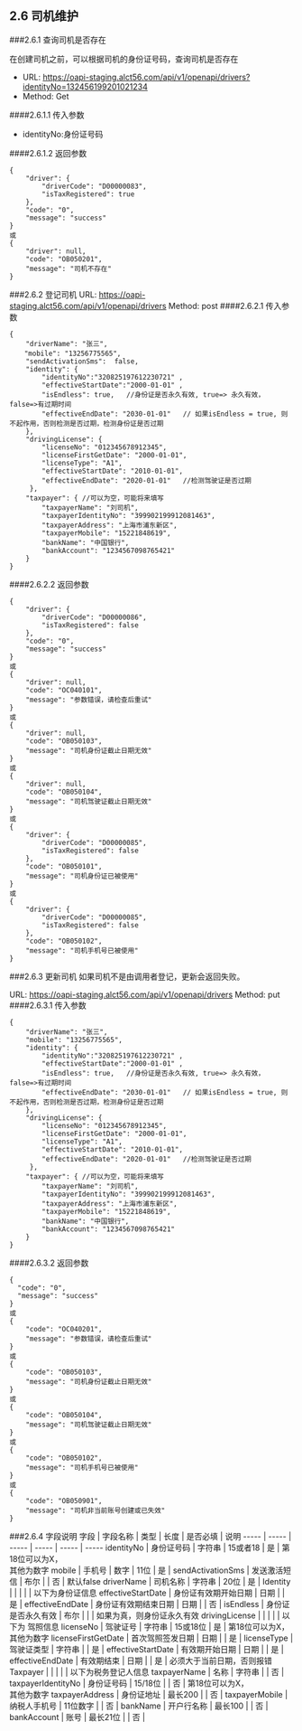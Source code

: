 
## 2.6 <span id="2-6">司机维护</span>
###2.6.1 <span id="2-6-1">查询司机是否存在</span>

在创建司机之前，可以根据司机的身份证号码，查询司机是否存在

* URL: https://oapi-staging.alct56.com/api/v1/openapi/drivers?identityNo=132456199201021234
* Method: Get

####2.6.1.1 传入参数
* identityNo:身份证号码

####2.6.1.2 返回参数
```
{
    "driver": {
        "driverCode": "D00000083",
        "isTaxRegistered": true
    },
    "code": "0",
    "message": "success"
}
或
{
    "driver": null,
    "code": "OB050201",
    "message": "司机不存在"
}
```
###2.6.2 <span id="2-6-2">登记司机</span>
URL: https://oapi-staging.alct56.com/api/v1/openapi/drivers
Method: post
####2.6.2.1 传入参数
```
{
    "driverName": "张三",   
　  "mobile": "13256775565",
    "sendActivationSms":  false,
    "identity": {
        "identityNo":"320825197612230721" ,
        "effectiveStartDate":"2000-01-01" ,
        "isEndless": true,   //身份证是否永久有效, true=> 永久有效， false=>有过期时间
        "effectiveEndDate": "2030-01-01"   // 如果isEndless = true, 则不起作用，否则检测是否过期，检测身份证是否过期
    }, 
    "drivingLicense": {
        "licenseNo": "012345678912345",
        "licenseFirstGetDate": "2000-01-01",
        "licenseType": "A1",
        "effectiveStartDate": "2010-01-01",
        "effectiveEndDate": "2020-01-01"   //检测驾驶证是否过期
     },
    "taxpayer": { //可以为空，可能将来填写
        "taxpayerName": "刘司机",
        "taxpayerIdentityNo": "399902199912081463",
        "taxpayerAddress": "上海市浦东新区",
        "taxpayerMobile": "15221848619",
        "bankName": "中国银行",
        "bankAccount": "1234567098765421"
    }            
}
```
####2.6.2.2 返回参数
```
{
    "driver": {
        "driverCode": "D00000086",
        "isTaxRegistered": false
    },
    "code": "0",
    "message": "success"
}
或
{
    "driver": null,
    "code": "OC040101",
    "message": "参数错误，请检查后重试"
}
或
{
    "driver": null,
    "code": "OB050103",
    "message": "司机身份证截止日期无效"
}
或
{
    "driver": null,
    "code": "OB050104",
    "message": "司机驾驶证截止日期无效"
}
或
{
    "driver": {
        "driverCode": "D00000085",
        "isTaxRegistered": false
    },
    "code": "OB050101",
    "message": "司机身份证已被使用"
}
或
{
    "driver": {
        "driverCode": "D00000085",
        "isTaxRegistered": false
    },
    "code": "OB050102",
    "message": "司机手机号已被使用"
}
```
###2.6.3 <span id="2-6-3">更新司机</span>
如果司机不是由调用者登记，更新会返回失败。

URL: https://oapi-staging.alct56.com/api/v1/openapi/drivers
Method: put
####2.6.3.1 传入参数
```
{
    "driverName": "张三",   
    "mobile": "13256775565",
    "identity": {
        "identityNo":"320825197612230721" ,
        "effectiveStartDate":"2000-01-01" ,
        "isEndless": true,   //身份证是否永久有效, true=> 永久有效， false=>有过期时间
        "effectiveEndDate": "2030-01-01"   // 如果isEndless = true, 则不起作用，否则检测是否过期，检测身份证是否过期
    }, 
    "drivingLicense": {
        "licenseNo": "012345678912345",
        "licenseFirstGetDate": "2000-01-01",
        "licenseType": "A1",
        "effectiveStartDate": "2010-01-01",
        "effectiveEndDate": "2020-01-01"   //检测驾驶证是否过期
     },
    "taxpayer": { //可以为空，可能将来填写
        "taxpayerName": "刘司机",
        "taxpayerIdentityNo": "399902199912081463",
        "taxpayerAddress": "上海市浦东新区",
        "taxpayerMobile": "15221848619",
        "bankName": "中国银行",
        "bankAccount": "1234567098765421"
    }            
}
```
####2.6.3.2 返回参数
```
{
  "code": "0",
  "message": "success"
}
或
{
    "code": "OC040201",
    "message": "参数错误，请检查后重试"
}
或
{
    "code": "OB050103",
    "message": "司机身份证截止日期无效"
}
或
{
    "code": "OB050104",
    "message": "司机驾驶证截止日期无效"
}
或
{
    "code": "OB050102",
    "message": "司机手机号已被使用"
}
或
{
    "code": "OB050901",
    "message": "司机非当前账号创建或已失效"
}
```

###2.6.4 <span id="2-6-4">字段说明</span>
字段 | 字段名称 | 类型 | 长度 | 是否必填 | 说明
----- | ----- | ----- | ----- | ----- | -----
identityNo | 身份证号码 | 字符串 | 15或者18 | 是 | 第18位可以为X，<br/>其他为数字
mobile | 手机号 | 数字 | 11位 | 是 | 
sendActivationSms | 发送激活短信 | 布尔 |  | 否 | 默认false
driverName | 司机名称 | 字符串 | 20位 | 是 | 
Identity |  |  |  |  | 以下为身份证信息
effectiveStartDate | 身份证有效期开始日期 | 日期 |  | 是 | 
effectiveEndDate | 身份证有效期结束日期 | 日期 |  | 否 | 
isEndless | 身份证是否永久有效 | 布尔 |  |  | 如果为真，则身份证永久有效
drivingLicense |  |  |  |  | 以下为 驾照信息
licenseNo | 驾驶证号 | 字符串 | 15或18位 | 是 | 第18位可以为X，<br/>其他为数字
licenseFirstGetDate | 首次驾照签发日期 | 日期 |  | 是 | 
licenseType | 驾驶证类型 | 字符串 |  | 是 | 
effectiveStartDate | 有效期开始日期 | 日期 |  | 是 | 
effectiveEndDate | 有效期结束 | 日期 |  | 是 | 必须大于当前日期，否则报错
Taxpayer |  |  |  |  | 以下为税务登记人信息
taxpayerName | 名称 | 字符串 |  | 否 | 
taxpayerIdentityNo | 身份证号码 | 15/18位 |  | 否 | 第18位可以为X，<br/>其他为数字
taxpayerAddress | 身份证地址 | 最长200 |  | 否 | 
taxpayerMobile | 纳税人手机号 | 11位数字 |  | 否 | 
bankName | 开户行名称 | 最长100 |  | 否 | 
bankAccount | 账号 | 最长21位 |  | 否 | 